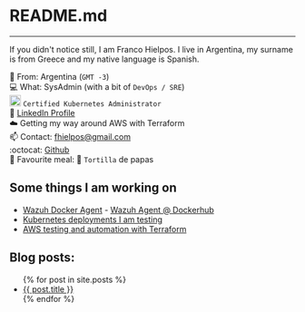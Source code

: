 # README.md
***
If you didn't notice still, I am Franco Hielpos. I live in Argentina, my surname is from Greece and my native language is Spanish.

:round_pushpin:  From: Argentina (`GMT -3`) <br>
:computer: What: SysAdmin (with a bit of `DevOps / SRE`)<br>
<img src="https://raw.githubusercontent.com/buildkite/emojis/master/img-buildkite-64/kubernetes.png" width="20" height="20" alt="kubernetes"/> `Certified Kubernetes Administrator`<br>
:wrench: [LinkedIn Profile](https://linkedin.com/in/hielposfranco)<br>
:cloud: Getting my way around AWS with Terraform<br>
:mailbox: Contact: [fhielpos@gmail.com](mailto:fhielpos@gmail.com)<br>
:octocat: [Github](https://github.com/fhielpos)<br>
:pizza: Favourite meal: :potato: `Tortilla` de papas <br>

## Some things I am working on
- [Wazuh Docker Agent](https://github.com/fhielpos/wazuh-docker-agent) - [Wazuh Agent @ Dockerhub](https://hub.docker.com/r/fhielpos/wazuh-agent)
- [Kubernetes deployments I am testing](github.com/fhielpos/kubernetes)
- [AWS testing and automation with Terraform](github.com/fhielpos/aws)

## Blog posts:

<ul>
  {% for post in site.posts %}
    <li>
      <a href="{{ post.url }}">{{ post.title }}</a>
    </li>
  {% endfor %}
</ul>
